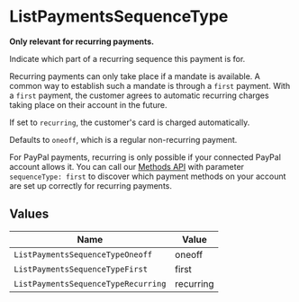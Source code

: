 # ListPaymentsSequenceType

**Only relevant for recurring payments.**

Indicate which part of a recurring sequence this payment is for.

Recurring payments can only take place if a mandate is available. A common way to establish such a mandate is
through a `first` payment. With a `first` payment, the customer agrees to automatic recurring charges taking place
on their account in the future.

If set to `recurring`, the customer's card is charged automatically.

Defaults to `oneoff`, which is a regular non-recurring payment.

For PayPal payments, recurring is only possible if your connected PayPal account allows it. You can call our
[Methods API](list-methods) with parameter `sequenceType: first` to discover which payment methods on your account
are set up correctly for recurring payments.


## Values

| Name                                | Value                               |
| ----------------------------------- | ----------------------------------- |
| `ListPaymentsSequenceTypeOneoff`    | oneoff                              |
| `ListPaymentsSequenceTypeFirst`     | first                               |
| `ListPaymentsSequenceTypeRecurring` | recurring                           |